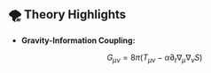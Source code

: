 ## 🌪️ Theory Highlights  
- **Gravity-Information Coupling:**  
  ```math  
  G_{\mu\nu} = 8\pi (T_{\mu\nu} - \alpha \partial_t \nabla_\mu \nabla_\nu S)  
